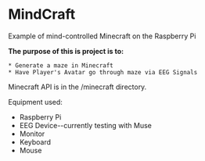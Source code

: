 MindCraft 
=============

Example of mind-controlled Minecraft on the Raspberry Pi

**The purpose of this is project is to:**

    * Generate a maze in Minecraft
    * Have Player's Avatar go through maze via EEG Signals

Minecraft API is in the /minecraft directory.

Equipment used:
  * Raspberry Pi
  * EEG Device--currently testing with Muse
  * Monitor
  * Keyboard
  * Mouse
